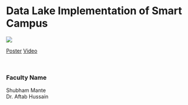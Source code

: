 # Data Lake Implementation of Smart Campus

![](https://i.imgur.com/G2q69tE.png)

[Poster](01.%20Data%20Lake%20Implementation%20of%20Smart%20Campus.pdf)
[Video](https://youtu.be/kMz978bT3RE)

<br>


### Faculty Name

Shubham Mante<br>
Dr. Aftab Hussain
